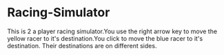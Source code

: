 # Racing-Simulator
This is 2 a player racing simulator.You use the right arrow key to move the yellow racer to it's destination.You  click to move the blue racer to it's destination. Their destinations are on different sides.
